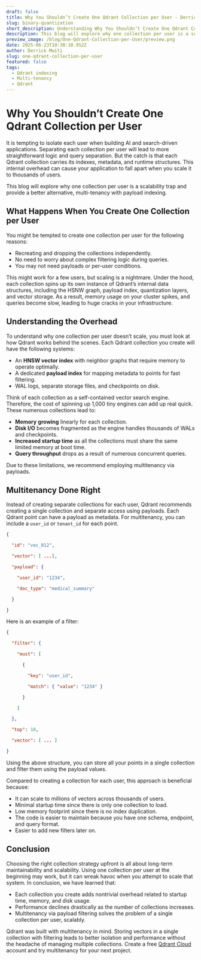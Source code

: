 ```yaml
---
draft: false
title: Why You Shouldn’t Create One Qdrant Collection per User - Derrick Mwiti 
slug: binary-quantization
short_description: Understanding Why You Shouldn’t Create One Qdrant Collection per User.
description: This blog will explore why one collection per user is a scalability trap and provide a better alternative, multi-tenancy with payload indexing. 
preview_image: /blog/One-Qdrant-Collection-per-User/preview.png
date: 2025-06-23T10:30:10.952Z
author: Derrick Mwiti
slug: one-qdrant-collection-per-user
featured: false
tags:
  - Qdrant indexing
  - Multi-tenancy
  - Qdrant
---
```

# Why You Shouldn’t Create One Qdrant Collection per User

It is tempting to isolate each user when building AI and search-driven applications. Separating each collection per user will lead to more straightforward logic and query separation. But the catch is that each Qdrant collection carries its indexes, metadata, and runtime structures. This internal overhead can cause your application to fall apart when you scale it to thousands of users. 

This blog will explore why one collection per user is a scalability trap and provide a better alternative, multi-tenancy with payload indexing. 

## What Happens When You Create One Collection per User

You might be tempted to create one collection per user for the following reasons: 

* Recreating and dropping the collections independently.   
* No need to worry about complex filtering logic during queries.   
* You may not need payloads or per-user conditions. 

This might work for a few users, but scaling is a nightmare. Under the hood, each collection spins up its own instance of Qdrant’s internal data structures, including the HSNW graph, payload index, quantization layers, and vector storage. As a result, memory usage on your cluster spikes, and queries become slow, leading to huge cracks in your infrastructure. 

## Understanding the Overhead

To understand why one collection per user doesn’t scale, you must look at how Qdrant works behind the scenes. Each Qdrant collection you create will have the following systems: 

* An **HNSW vector index** with neighbor graphs that require memory to operate optimally.   
* A dedicated **payload index** for mapping metadata to points for fast filtering.   
* WAL logs, separate storage files, and checkpoints on disk. 

Think of each collection as a self-contained vector search engine. Therefore, the cost of spinning up 1,000 tiny engines can add up real quick. These numerous collections lead to:

* **Memory** **growing** linearly for each collection.  
* **Disk I/O** becomes fragmented as the engine handles thousands of WALs and checkpoints.  
* **Increased startup time** as all the collections must share the same limited memory at boot time.   
* **Query throughput** drops as a result of numerous concurrent queries. 


Due to these limitations, we recommend employing multitenancy via payloads.

## Multitenancy Done Right

Instead of creating separate collections for each user, Qdrant recommends creating a single collection and separate access using payloads. Each Qdrant point can have a payload as metadata. For multitenancy, you can include a `user_id` or `tenant_id` for each point. 

```json
{

  "id": "vec_812",

  "vector": [ ...],

  "payload": {

    "user_id": "1234",

    "doc_type": "medical_summary"

  }

}
```
Here is an example of a filter:

```json
{

  "filter": {

    "must": [

      {

        "key": "user_id",

        "match": { "value": "1234" }

      }

    ]

  },

  "top": 10,

  "vector": [ ... ]

}
```
Using the above structure, you can store all your points in a single collection and filter them using the payload values. 

Compared to creating a collection for each user, this approach is beneficial because: 

* It can scale to millions of vectors across thousands of users.   
* Minimal startup time since there is only one collection to load.   
* Low memory footprint since there is no index duplication.  
* The code is easier to maintain because you have one schema, endpoint, and query format.   
* Easier to add new filters later on. 

## Conclusion

Choosing the right collection strategy upfront is all about long-term maintainability and scalability. Using one collection per user at the beginning may work, but it can wreak havoc when you attempt to scale that system. In conclusion, we have learned that: 

* Each collection you create adds nontrivial overhead related to startup time, memory, and disk usage.   
* Performance declines drastically as the number of collections increases.   
* Multitenancy via payload filtering solves the problem of a single collection per user, scalably. 

Qdrant was built with multitenancy in mind. Storing vectors in a single collection with filtering leads to better isolation and performance without the headache of managing multiple collections. Create a free [Qdrant Cloud](https://qdrant.tech/cloud/) account and try multitenancy for your next project.   

